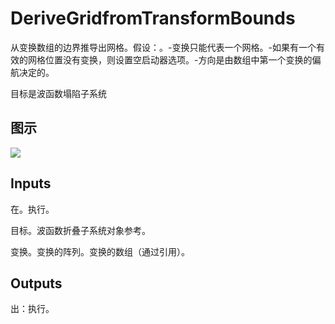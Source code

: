 # DeriveGridfromTransformBounds

从变换数组的边界推导出网格。假设：。-变换只能代表一个网格。-如果有一个有效的网格位置没有变换，则设置空启动器选项。-方向是由数组中第一个变换的偏航决定的。

目标是波函数塌陷子系统

## 图示

![]($-20221218-21331935.png)

## Inputs

在。执行。

目标。波函数折叠子系统对象参考。

变换。变换的阵列。变换的数组（通过引用）。  

## Outputs

出：执行。
